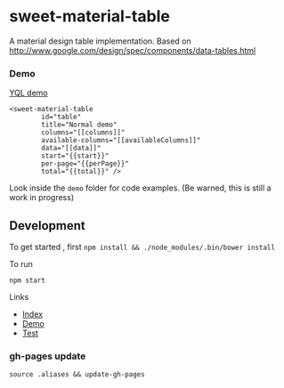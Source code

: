 # sweet-material-table

A material design table implementation. Based on http://www.google.com/design/spec/components/data-tables.html

### Demo

[YQL demo](http://pdelanauze.github.io/sweet-material-table/bower_components/sweet-material-table/demo/)

```
<sweet-material-table
        id="table"
        title="Normal demo"
        columns="[[columns]]"
        available-columns="[[availableColumns]]"
        data="[[data]]"
        start="{{start}}"
        per-page="{{perPage}}"
        total="{{total}}" />
```

Look inside the `demo` folder for code examples. (Be warned, this is still a work in progress)

## Development

To get started , first `npm install && ./node_modules/.bin/bower install`

To run

`npm start`

Links

 - [Index](http://localhost:8081/components/sweet-material-table/)
 - [Demo](http://localhost:8081/components/sweet-material-table/demo/)
 - [Test](http://localhost:8081/components/sweet-material-table/test/)

### gh-pages update

`source .aliases && update-gh-pages`
